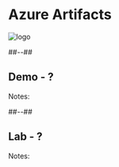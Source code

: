 <!-- .slide: class="transition bg-green" -->

# Azure Artifacts
![logo](./assets/images/services/artifacts/logo.svg)

##--##

## Demo - ?

Notes:

##--##

## Lab - ?

Notes:

